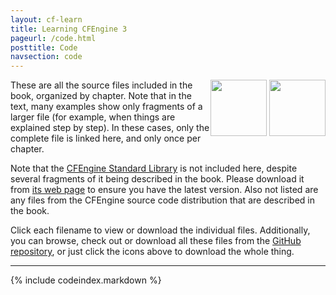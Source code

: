 ```yaml
---
layout: cf-learn
title: Learning CFEngine 3
pageurl: /code.html
posttitle: Code
navsection: code
---
```


<div style="float: right;">
  <a href="https://github.com/zzamboni/cf-learn/zipball/master">
    <img border="0" width="90" src="https://github.com/images/modules/download/zip.png"></a>
  <a href="https://github.com/zzamboni/cf-learn/tarball/master">
    <img border="0" width="90" src="https://github.com/images/modules/download/tar.png"></a>
</div>

These are all the source files included in the book, organized by
chapter. Note that in the text, many examples show only fragments of a
larger file (for example, when things are explained step by step). In
these cases, only the complete file is linked here, and only once per
chapter.

Note that the
[CFEngine Standard Library](http://cfengine.com/starterkit) is not
included here, despite several fragments of it being described in the
book. Please download it from
[its web page](http://cfengine.com/starterkit) to ensure you have the
latest version. Also not listed are any files from the CFEngine source
code distribution that are described in the book.

Click each filename to view or download the individual
files. Additionally, you can browse, check out or download all these
files from the [GitHub
repository](https://github.com/zzamboni/cf-learn.info), or just click
the icons above to download the whole thing.

----

{% include codeindex.markdown %}
